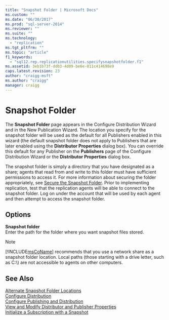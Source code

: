 ```yaml
---
title: "Snapshot Folder | Microsoft Docs"
ms.custom: ""
ms.date: "06/30/2017"
ms.prod: "sql-server-2014"
ms.reviewer: ""
ms.suite: ""
ms.technology: 
  - "replication"
ms.tgt_pltfrm: ""
ms.topic: "article"
f1_keywords: 
  - "sql12.rep.replicationutilities.specifysnapshotfolder.f1"
ms.assetid: 3eb1b73f-ddb3-4d09-be6e-811c414698e9
caps.latest.revision: 23
author: "craigg-msft"
ms.author: "craigg"
manager: craigg
---
```

# Snapshot Folder
  The **Snapshot Folder** page appears in the Configure Distribution Wizard and in the New Publication Wizard. The location you specify for the snapshot folder will be used as the default for all Publishers enabled in this wizard (the default snapshot folder does not apply to Publishers that are later enabled using the **Distributor Properties** dialog box). You can override this default for any Publisher on the **Publishers** page of the Configure Distribution Wizard or the **Distributor Properties** dialog box.  
  
 The snapshot folder is simply a directory that you have designated as a share; agents that read from and write to this folder must have sufficient permissions to access it. For more information about securing the folder appropriately, see [Secure the Snapshot Folder](security/secure-the-snapshot-folder.md). Prior to implementing replication, test that the replication agents will be able to connect to the snapshot folder. Log on under the account that will be used by each agent and then attempt to access the snapshot folder.  
  
## Options  
 **Snapshot folder**  
 Enter the path for the folder where you want snapshot files stored.  
  
> [!NOTE]  
>  [!INCLUDE[msCoName](../../includes/msconame-md.md)] recommends that you use a network share as a snapshot folder location. Local paths (those starting with a drive letter, such as C:\\) are not accessible to agents on other computers.  
  
## See Also  
 [Alternate Snapshot Folder Locations](alternate-snapshot-folder-locations.md)   
 [Configure Distribution](configure-distribution.md)   
 [Configure Publishing and Distribution](configure-publishing-and-distribution.md)   
 [View and Modify Distributor and Publisher Properties](view-and-modify-distributor-and-publisher-properties.md)   
 [Initialize a Subscription with a Snapshot](initialize-a-subscription-with-a-snapshot.md)  
  
  